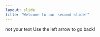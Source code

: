 ```yaml
---
layout: slide
title: "Welcome to our second slide!"
---
```

not your text
Use the left arrow to go back!

